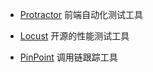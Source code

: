 * [Protractor](./protractor.md)
前端自动化测试工具

* [Locust](./locust.md)
开源的性能测试工具

* [PinPoint](./pinpoint.md)
调用链跟踪工具

